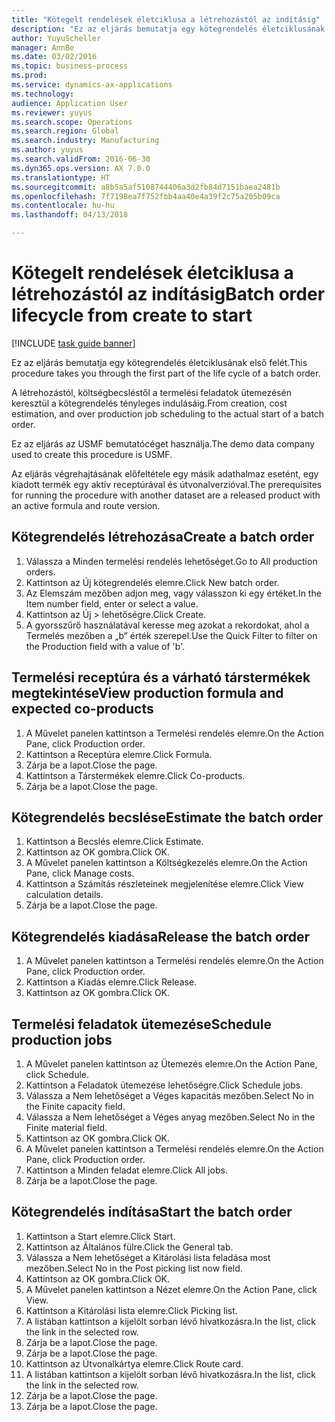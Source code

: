 ```yaml
--- 
title: "Kötegelt rendelések életciklusa a létrehozástól az indításig"
description: "Ez az eljárás bemutatja egy kötegrendelés életciklusának első felét."
author: YuyuScheller
manager: AnnBe
ms.date: 03/02/2016
ms.topic: business-process
ms.prod: 
ms.service: dynamics-ax-applications
ms.technology: 
audience: Application User
ms.reviewer: yuyus
ms.search.scope: Operations
ms.search.region: Global
ms.search.industry: Manufacturing
ms.author: yuyus
ms.search.validFrom: 2016-06-30
ms.dyn365.ops.version: AX 7.0.0
ms.translationtype: HT
ms.sourcegitcommit: a8b5a5af5108744406a3d2fb84d7151baea2481b
ms.openlocfilehash: 7f7198ea7f752fbb4aa40e4a39f2c75a205b09ca
ms.contentlocale: hu-hu
ms.lasthandoff: 04/13/2018

---
```

# <a name="batch-order-lifecycle-from-create-to-start"></a><span data-ttu-id="2e41d-103">Kötegelt rendelések életciklusa a létrehozástól az indításig</span><span class="sxs-lookup"><span data-stu-id="2e41d-103">Batch order lifecycle from create to start</span></span>

[!INCLUDE [task guide banner](../../includes/task-guide-banner.md)]

<span data-ttu-id="2e41d-104">Ez az eljárás bemutatja egy kötegrendelés életciklusának első felét.</span><span class="sxs-lookup"><span data-stu-id="2e41d-104">This procedure takes you through the first part of the life cycle of a batch order.</span></span>

<span data-ttu-id="2e41d-105">A létrehozástól, költségbecsléstől a termelési feladatok ütemezésén keresztül a kötegrendelés tényleges indulásáig.</span><span class="sxs-lookup"><span data-stu-id="2e41d-105">From creation, cost estimation, and over production job scheduling to the actual start of a batch order.</span></span>



<span data-ttu-id="2e41d-106">Ez az eljárás az USMF bemutatócéget használja.</span><span class="sxs-lookup"><span data-stu-id="2e41d-106">The demo data company used to create this procedure is USMF.</span></span> 



<span data-ttu-id="2e41d-107">Az eljárás végrehajtásának előfeltétele egy másik adathalmaz esetént, egy kiadott termék egy aktív receptúrával és útvonalverzióval.</span><span class="sxs-lookup"><span data-stu-id="2e41d-107">The prerequisites for running the procedure with another dataset are a released product with an active formula and route version.</span></span>


## <a name="create-a-batch-order"></a><span data-ttu-id="2e41d-108">Kötegrendelés létrehozása</span><span class="sxs-lookup"><span data-stu-id="2e41d-108">Create a batch order</span></span>
1. <span data-ttu-id="2e41d-109">Válassza a Minden termelési rendelés lehetőséget.</span><span class="sxs-lookup"><span data-stu-id="2e41d-109">Go to All production orders.</span></span>
2. <span data-ttu-id="2e41d-110">Kattintson az Új kötegrendelés elemre.</span><span class="sxs-lookup"><span data-stu-id="2e41d-110">Click New batch order.</span></span>
3. <span data-ttu-id="2e41d-111">Az Elemszám mezőben adjon meg, vagy válasszon ki egy értéket.</span><span class="sxs-lookup"><span data-stu-id="2e41d-111">In the Item number field, enter or select a value.</span></span>
4. <span data-ttu-id="2e41d-112">Kattintson az Új > lehetőségre.</span><span class="sxs-lookup"><span data-stu-id="2e41d-112">Click Create.</span></span>
5. <span data-ttu-id="2e41d-113">A gyorsszűrő használatával keresse meg azokat a rekordokat, ahol a Termelés mezőben a „b” érték szerepel.</span><span class="sxs-lookup"><span data-stu-id="2e41d-113">Use the Quick Filter to filter on the Production field with a value of 'b'.</span></span>

## <a name="view-production-formula-and-expected-co-products"></a><span data-ttu-id="2e41d-114">Termelési receptúra és a várható társtermékek megtekintése</span><span class="sxs-lookup"><span data-stu-id="2e41d-114">View production formula and expected co-products</span></span>
1. <span data-ttu-id="2e41d-115">A Művelet panelen kattintson a Termelési rendelés elemre.</span><span class="sxs-lookup"><span data-stu-id="2e41d-115">On the Action Pane, click Production order.</span></span>
2. <span data-ttu-id="2e41d-116">Kattintson a Receptúra elemre.</span><span class="sxs-lookup"><span data-stu-id="2e41d-116">Click Formula.</span></span>
3. <span data-ttu-id="2e41d-117">Zárja be a lapot.</span><span class="sxs-lookup"><span data-stu-id="2e41d-117">Close the page.</span></span>
4. <span data-ttu-id="2e41d-118">Kattintson a Társtermékek elemre.</span><span class="sxs-lookup"><span data-stu-id="2e41d-118">Click Co-products.</span></span>
5. <span data-ttu-id="2e41d-119">Zárja be a lapot.</span><span class="sxs-lookup"><span data-stu-id="2e41d-119">Close the page.</span></span>

## <a name="estimate-the-batch-order"></a><span data-ttu-id="2e41d-120">Kötegrendelés becslése</span><span class="sxs-lookup"><span data-stu-id="2e41d-120">Estimate the batch order</span></span>
1. <span data-ttu-id="2e41d-121">Kattintson a Becslés elemre.</span><span class="sxs-lookup"><span data-stu-id="2e41d-121">Click Estimate.</span></span>
2. <span data-ttu-id="2e41d-122">Kattintson az OK gombra.</span><span class="sxs-lookup"><span data-stu-id="2e41d-122">Click OK.</span></span>
3. <span data-ttu-id="2e41d-123">A Művelet panelen kattintson a Költségkezelés elemre.</span><span class="sxs-lookup"><span data-stu-id="2e41d-123">On the Action Pane, click Manage costs.</span></span>
4. <span data-ttu-id="2e41d-124">Kattintson a Számítás részleteinek megjelenítése elemre.</span><span class="sxs-lookup"><span data-stu-id="2e41d-124">Click View calculation details.</span></span>
5. <span data-ttu-id="2e41d-125">Zárja be a lapot.</span><span class="sxs-lookup"><span data-stu-id="2e41d-125">Close the page.</span></span>

## <a name="release-the-batch-order"></a><span data-ttu-id="2e41d-126">Kötegrendelés kiadása</span><span class="sxs-lookup"><span data-stu-id="2e41d-126">Release the batch order</span></span>
1. <span data-ttu-id="2e41d-127">A Művelet panelen kattintson a Termelési rendelés elemre.</span><span class="sxs-lookup"><span data-stu-id="2e41d-127">On the Action Pane, click Production order.</span></span>
2. <span data-ttu-id="2e41d-128">Kattintson a Kiadás elemre.</span><span class="sxs-lookup"><span data-stu-id="2e41d-128">Click Release.</span></span>
3. <span data-ttu-id="2e41d-129">Kattintson az OK gombra.</span><span class="sxs-lookup"><span data-stu-id="2e41d-129">Click OK.</span></span>

## <a name="schedule-production-jobs"></a><span data-ttu-id="2e41d-130">Termelési feladatok ütemezése</span><span class="sxs-lookup"><span data-stu-id="2e41d-130">Schedule production jobs</span></span>
1. <span data-ttu-id="2e41d-131">A Művelet panelen kattintson az Ütemezés elemre.</span><span class="sxs-lookup"><span data-stu-id="2e41d-131">On the Action Pane, click Schedule.</span></span>
2. <span data-ttu-id="2e41d-132">Kattintson a Feladatok ütemezése lehetőségre.</span><span class="sxs-lookup"><span data-stu-id="2e41d-132">Click Schedule jobs.</span></span>
3. <span data-ttu-id="2e41d-133">Válassza a Nem lehetőséget a Véges kapacitás mezőben.</span><span class="sxs-lookup"><span data-stu-id="2e41d-133">Select No in the Finite capacity field.</span></span>
4. <span data-ttu-id="2e41d-134">Válassza a Nem lehetőséget a Véges anyag mezőben.</span><span class="sxs-lookup"><span data-stu-id="2e41d-134">Select No in the Finite material field.</span></span>
5. <span data-ttu-id="2e41d-135">Kattintson az OK gombra.</span><span class="sxs-lookup"><span data-stu-id="2e41d-135">Click OK.</span></span>
6. <span data-ttu-id="2e41d-136">A Művelet panelen kattintson a Termelési rendelés elemre.</span><span class="sxs-lookup"><span data-stu-id="2e41d-136">On the Action Pane, click Production order.</span></span>
7. <span data-ttu-id="2e41d-137">Kattintson a Minden feladat elemre.</span><span class="sxs-lookup"><span data-stu-id="2e41d-137">Click All jobs.</span></span>
8. <span data-ttu-id="2e41d-138">Zárja be a lapot.</span><span class="sxs-lookup"><span data-stu-id="2e41d-138">Close the page.</span></span>

## <a name="start-the-batch-order"></a><span data-ttu-id="2e41d-139">Kötegrendelés indítása</span><span class="sxs-lookup"><span data-stu-id="2e41d-139">Start the batch order</span></span>
1. <span data-ttu-id="2e41d-140">Kattintson a Start elemre.</span><span class="sxs-lookup"><span data-stu-id="2e41d-140">Click Start.</span></span>
2. <span data-ttu-id="2e41d-141">Kattintson az Általános fülre.</span><span class="sxs-lookup"><span data-stu-id="2e41d-141">Click the General tab.</span></span>
3. <span data-ttu-id="2e41d-142">Válassza a Nem lehetőséget a Kitárolási lista feladása most mezőben.</span><span class="sxs-lookup"><span data-stu-id="2e41d-142">Select No in the Post picking list now field.</span></span>
4. <span data-ttu-id="2e41d-143">Kattintson az OK gombra.</span><span class="sxs-lookup"><span data-stu-id="2e41d-143">Click OK.</span></span>
5. <span data-ttu-id="2e41d-144">A Művelet panelen kattintson a Nézet elemre.</span><span class="sxs-lookup"><span data-stu-id="2e41d-144">On the Action Pane, click View.</span></span>
6. <span data-ttu-id="2e41d-145">Kattintson a Kitárolási lista elemre.</span><span class="sxs-lookup"><span data-stu-id="2e41d-145">Click Picking list.</span></span>
7. <span data-ttu-id="2e41d-146">A listában kattintson a kijelölt sorban lévő hivatkozásra.</span><span class="sxs-lookup"><span data-stu-id="2e41d-146">In the list, click the link in the selected row.</span></span>
8. <span data-ttu-id="2e41d-147">Zárja be a lapot.</span><span class="sxs-lookup"><span data-stu-id="2e41d-147">Close the page.</span></span>
9. <span data-ttu-id="2e41d-148">Zárja be a lapot.</span><span class="sxs-lookup"><span data-stu-id="2e41d-148">Close the page.</span></span>
10. <span data-ttu-id="2e41d-149">Kattintson az Útvonalkártya elemre.</span><span class="sxs-lookup"><span data-stu-id="2e41d-149">Click Route card.</span></span>
11. <span data-ttu-id="2e41d-150">A listában kattintson a kijelölt sorban lévő hivatkozásra.</span><span class="sxs-lookup"><span data-stu-id="2e41d-150">In the list, click the link in the selected row.</span></span>
12. <span data-ttu-id="2e41d-151">Zárja be a lapot.</span><span class="sxs-lookup"><span data-stu-id="2e41d-151">Close the page.</span></span>
13. <span data-ttu-id="2e41d-152">Zárja be a lapot.</span><span class="sxs-lookup"><span data-stu-id="2e41d-152">Close the page.</span></span>


